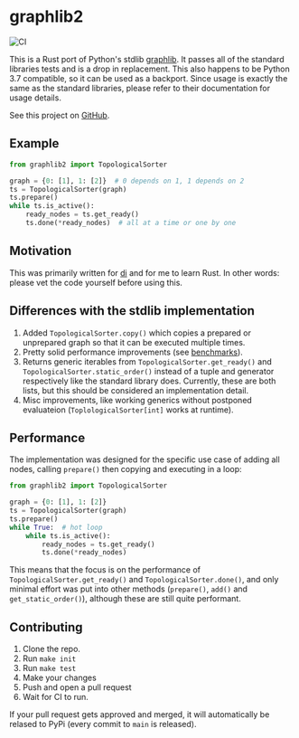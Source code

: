 # graphlib2

![CI](https://github.com/adriangb/graphlib2/actions/workflows/python.yaml/badge.svg)

This is a Rust port of Python's stdlib [graphlib].
It passes all of the standard libraries tests and is a drop in replacement.
This also happens to be Python 3.7 compatible, so it can be used as a backport.
Since usage is exactly the same as the standard libraries, please refer to their documentation for usage details.

See this project on [GitHub](https://github.com/adriangb/graphlib2).

## Example

```python
from graphlib2 import TopologicalSorter

graph = {0: [1], 1: [2]}  # 0 depends on 1, 1 depends on 2
ts = TopologicalSorter(graph)
ts.prepare()
while ts.is_active():
    ready_nodes = ts.get_ready()
    ts.done(*ready_nodes)  # all at a time or one by one
```

## Motivation

This was primarily written for [di] and for me to learn Rust.
In other words: please vet the code yourself before using this.

## Differences with the stdlib implementation

1. Added `TopologicalSorter.copy()` which copies a prepared or unprepared graph so that it can be executed multiple times.
1. Pretty solid performance improvements (see [benchmarks]).
1. Returns generic iterables from `TopologicalSorter.get_ready()` and `TopologicalSorter.static_order()` instead of a tuple and generator respectively like the standard library does. Currently, these are both lists, but this should be considered an implementation detail.
1. Misc improvements, like working generics without postponed evaluateion (`ToplologicalSorter[int]` works at runtime).

## Performance

The implementation was designed for the specific use case of adding all nodes, calling `prepare()` then copying and executing in a loop:

```python
from graphlib2 import TopologicalSorter

graph = {0: [1], 1: [2]}
ts = TopologicalSorter(graph)
ts.prepare()
while True:  # hot loop
    while ts.is_active():
        ready_nodes = ts.get_ready()
        ts.done(*ready_nodes)
```

This means that the focus is on the performance of `TopologicalSorter.get_ready()` and `TopologicalSorter.done()`, and only minimal effort was put into other methods (`prepare()`, `add()` and `get_static_order()`), although these are still quite performant.

## Contributing

1. Clone the repo.
1. Run `make init`
1. Run `make test`
1. Make your changes
1. Push and open a pull request
1. Wait for CI to run.

If your pull request gets approved and merged, it will automatically be relased to PyPi (every commit to `main` is released).

[di]: https://github.com/adriangb/di
[graphlib]: https://docs.python.org/3/library/graphlib.html
[benchmarks]: https://github.com/adriangb/graphlib2/bench.ipynb
